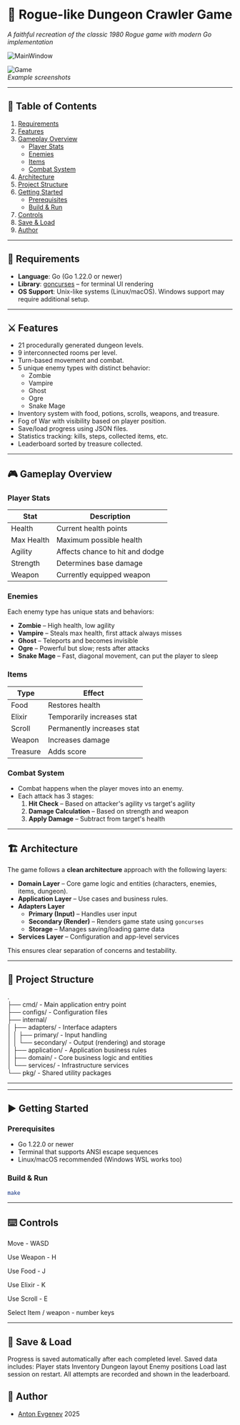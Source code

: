 # 🏰 Rogue-like Dungeon Crawler Game

*A faithful recreation of the classic 1980 Rogue game with modern Go implementation*

![MainWindow](misc/main_screen.png)  

![Game](misc/game.png)  
*Example screenshots*

---

## 🧭 Table of Contents

1. [Requirements](#requirements)
2. [Features](#features)
3. [Gameplay Overview](#gameplay-overview)
   - [Player Stats](#player-stats)
   - [Enemies](#enemies)
   - [Items](#items)
   - [Combat System](#combat-system)
4. [Architecture](#architecture)
5. [Project Structure](#project-structure)
6. [Getting Started](#getting-started)
   - [Prerequisites](#prerequisites)
   - [Build & Run](#build--run)
7. [Controls](#controls)
8. [Save & Load](#save--load)
9. [Author](#author)

---

## 🧰 Requirements

- **Language**: Go (Go 1.22.0 or newer)
- **Library**: [goncurses](https://github.com/rthornton128/goncurses ) – for terminal UI rendering
- **OS Support**: Unix-like systems (Linux/macOS). Windows support may require additional setup.

---

## ⚔️ Features

- 21 procedurally generated dungeon levels.
- 9 interconnected rooms per level.
- Turn-based movement and combat.
- 5 unique enemy types with distinct behavior:
  - Zombie
  - Vampire
  - Ghost
  - Ogre
  - Snake Mage
- Inventory system with food, potions, scrolls, weapons, and treasure.
- Fog of War with visibility based on player position.
- Save/load progress using JSON files.
- Statistics tracking: kills, steps, collected items, etc.
- Leaderboard sorted by treasure collected.

---

## 🎮 Gameplay Overview

### Player Stats

| Stat             | Description                                      |
|------------------|--------------------------------------------------|
| Health           | Current health points                            |
| Max Health       | Maximum possible health                          |
| Agility          | Affects chance to hit and dodge                  |
| Strength         | Determines base damage                           |
| Weapon           | Currently equipped weapon                        |

### Enemies

Each enemy type has unique stats and behaviors:
- **Zombie** – High health, low agility
- **Vampire** – Steals max health, first attack always misses
- **Ghost** – Teleports and becomes invisible
- **Ogre** – Powerful but slow; rests after attacks
- **Snake Mage** – Fast, diagonal movement, can put the player to sleep

### Items

| Type      | Effect                                              |
|-----------|-----------------------------------------------------|
| Food      | Restores health                                     |
| Elixir    | Temporarily increases stat                          |
| Scroll    | Permanently increases stat                          |
| Weapon    | Increases damage                                    |
| Treasure  | Adds score                                          |

### Combat System

- Combat happens when the player moves into an enemy.
- Each attack has 3 stages:
  1. **Hit Check** – Based on attacker's agility vs target's agility
  2. **Damage Calculation** – Based on strength and weapon
  3. **Apply Damage** – Subtract from target's health

---

## 🏗️ Architecture

The game follows a **clean architecture** approach with the following layers:

- **Domain Layer** – Core game logic and entities (characters, enemies, items, dungeon).
- **Application Layer** – Use cases and business rules.
- **Adapters Layer**
  - **Primary (Input)** – Handles user input
  - **Secondary (Render)** – Renders game state using `goncurses`
  - **Storage** – Manages saving/loading game data
- **Services Layer** – Configuration and app-level services

This ensures clear separation of concerns and testability.

---

## 📁 Project Structure
.  
├── cmd/                - Main application entry point  
├── configs/            - Configuration files  
├── internal/  
│   ├── adapters/       - Interface adapters  
│   │   ├── primary/    - Input handling  
│   │   └── secondary/  - Output (rendering) and storage  
│   ├── application/    - Application business rules  
│   ├── domain/         - Core business logic and entities  
│   └── services/       - Infrastructure services  
└── pkg/                - Shared utility packages  

---

---

## ▶️ Getting Started

### Prerequisites

- Go 1.22.0 or newer
- Terminal that supports ANSI escape sequences
- Linux/macOS recommended (Windows WSL works too)

### Build & Run

```bash
make
```

---
## ⌨️ Controls  

Move - WASD

Use Weapon - H

Use Food - J

Use Elixir - K

Use Scroll - E

Select Item / weapon - number keys

---

## 💾 Save & Load  

Progress is saved automatically after each completed level.
Saved data includes:
Player stats
Inventory
Dungeon layout
Enemy positions
Load last session on restart.
All attempts are recorded and shown in the leaderboard.

## 📄 Author
- [Anton Evgenev](https://t.me/tdutanton) 2025
